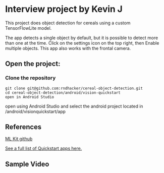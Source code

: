 # Interview project by Kevin J

This project does object detection for cereals using a custom 
TensorFlowLite model.

The app detects a single object by default, but it is possible to detect 
more than one at the time. Click on the settings icon on the top right, 
then Enable multiple objects.
This app also works with the frontal camera.

## Open the project: 
### Clone the repository

``` 
git clone git@github.com:rndhacker/cereal-object-detection.git
cd cereal-object-detection/android/vision-quickstart
open in Android Studio
```

 open using Android Studio and select the android project located in 
/android/visionquickstart/app

## References
[ML Kit github](https://github.com/googlesamples/mlkit.git)

[See a full list of Quickstart apps 
here.](https://developers.google.com/ml-kit/samples)

## Sample Video

